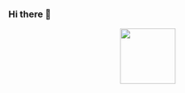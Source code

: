 ### Hi there 👋
<div id="header" align="center">
  <img src="https://giphy.com/gifs/devrock-code-edr-escueladevrock-du3J3cXyzhj75IOgvA" width="100"/>
</div>
<!--
**MorozovDesu/MorozovDesu** is a ✨ _special_ ✨ repository because its `README.md` (this file) appears on your GitHub profile.

Here are some ideas to get you started:

- 🔭 I’m currently working on ...
- 🌱 I’m currently learning ...
- 👯 I’m looking to collaborate on ...
- 🤔 I’m looking for help with ...
- 💬 Ask me about ...
- 📫 How to reach me: ...
- 😄 Pronouns: ...
- ⚡ Fun fact: ...
-->
